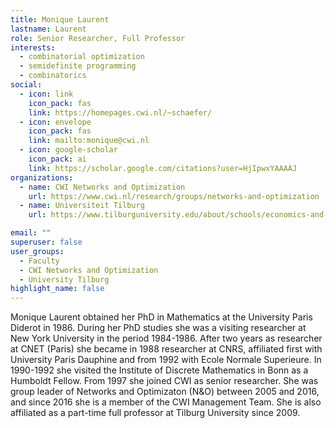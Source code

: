 ```yaml
---
title: Monique Laurent
lastname: Laurent
role: Senior Researcher, Full Professor
interests:
  - combinatorial optimization
  - semidefinite programming
  - combinatorics
social:
  - icon: link
    icon_pack: fas
    link: https://homepages.cwi.nl/~schaefer/
  - icon: envelope
    icon_pack: fas
    link: mailto:monique@cwi.nl
  - icon: google-scholar
    icon_pack: ai
    link: https://scholar.google.com/citations?user=HjIpwxYAAAAJ
organizations:
  - name: CWI Networks and Optimization
    url: https://www.cwi.nl/research/groups/networks-and-optimization
  - name: Universiteit Tilburg
    url: https://www.tilburguniversity.edu/about/schools/economics-and-management/organization/departments/eor

email: ""
superuser: false
user_groups:
  - Faculty
  - CWI Networks and Optimization
  - University Tilburg
highlight_name: false
---
```


Monique Laurent obtained her PhD in Mathematics at the University Paris Diderot in 1986. During her PhD studies she was a visiting researcher at New York University in the period 1984-1986. After two years as researcher at CNET (Paris) she became in 1988 researcher at CNRS, affiliated first with University Paris Dauphine and from 1992 with Ecole Normale Superieure. In 1990-1992 she visited the Institute of Discrete Mathematics in Bonn as a Humboldt Fellow. From 1997 she joined CWI as senior researcher. She was group leader of Networks and Optimizaton (N&O) between 2005 and 2016, and since 2016 she is a member of the CWI Management Team. She is also affiliated as a part-time full professor at Tilburg University since 2009.
